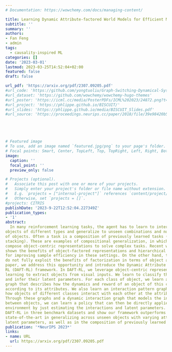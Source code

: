 ```yaml
---
# Documentation: https://wowchemy.com/docs/managing-content/

title: Learning Dynamic Attribute-factored World Models for Efficient Multi-object Reinforcement Learning
subtitle: ''
summary: ''
authors:
- Fan Feng
- admin
tags: 
  - causality-inspired ML
categories: []
date: '2023-03-01'
lastmod: 2023-03-25T14:52:04+02:00
featured: false
draft: false

url_pdf: 'https://arxiv.org/pdf/2307.09205.pdf'
#url_code: 'https://github.com/yongtuoliu/Graph-Switching-Dynamical-Systems'
#url_dataset: 'https://github.com/wowchemy/wowchemy-hugo-themes'
#url_poster: 'https://icml.cc/media/PosterPDFs/ICML%202023/24872.png?t=1689664913.4659803'
#url_project: 'https://phlippe.github.io/BISCUIT/'
#url_slides: 'https://phlippe.github.io/media/BISCUIT_Slides.pdf'
#url_source: 'https://proceedings.neurips.cc/paper/2018/file/39e98420b5e98bfbdc8a619bef7b8f61-Paper.pdf'





# Featured image
# To use, add an image named `featured.jpg/png` to your page's folder.
# Focal points: Smart, Center, TopLeft, Top, TopRight, Left, Right, BottomLeft, Bottom, BottomRight.
image:
  caption: ''
  focal_point: ''
  preview_only: false

# Projects (optional).
#   Associate this post with one or more of your projects.
#   Simply enter your project's folder or file name without extension.
#   E.g. `projects = ["internal-project"]` references `content/project/deep-learning/index.md`.
#   Otherwise, set `projects = []`.
#projects: CITRIS
publishDate: '2023-9-22T12:52:04.227349Z'
publication_types:
- '1'
abstract: 
  In many reinforcement learning tasks, the agent has to learn to interact with many
objects of different types and generalize to unseen combinations and numbers
of objects. Often a task is a composition of previously learned tasks (e.g. block
stacking). These are examples of compositional generalization, in which we
compose object-centric representations to solve complex tasks. Recent works have
shown the benefits of object-factored representations and hierarchical abstractions
for improving sample efficiency in these settings. On the other hand, these methods
do not fully exploit the benefits of factorization in terms of object attributes. In this
paper, we address this opportunity and introduce the Dynamic Attribute FacTored
RL (DAFT-RL) framework. In DAFT-RL, we leverage object-centric representation
learning to extract objects from visual inputs. We learn to classify them in classes
and infer their latent parameters. For each class of object, we learn a class template
graph that describes how the dynamics and reward of an object of this class factorize
according to its attributes. We also learn an interaction pattern graph that describes
how objects of different classes interact with each other at the attribute level.
Through these graphs and a dynamic interaction graph that models the interactions
between objects, we can learn a policy that can then be directly applied in a new
environment by just estimating the interactions and latent parameters. We evaluate
DAFT-RL in three benchmark datasets and show our framework outperforms the
state-of-the-art in generalizing across unseen objects with varying attributes and
latent parameters, as well as in the composition of previously learned tasks
publication: '*NeurIPS 2023*'
links:
- name: URL
  url: https://arxiv.org/pdf/2307.09205.pdf
---
```


